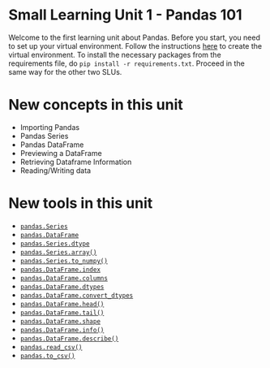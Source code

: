 # Small Learning Unit 1 - Pandas 101

Welcome to the first learning unit about Pandas. Before you start, you need to set up your virtual environment. Follow the instructions [here](https://github.com/LDSSA/batch7-students/blob/main/guides/python-venv.md) to create the virtual environment. To install the necessary packages from the requirements file, do `pip install -r requirements.txt`. Proceed in the same way for the other two SLUs.

# New concepts in this unit

- Importing Pandas
- Pandas Series
- Pandas DataFrame
- Previewing a DataFrame
- Retrieving Dataframe Information
- Reading/Writing data 

# New tools in this unit

- [`pandas.Series`](https://pandas.pydata.org/pandas-docs/stable/reference/api/pandas.Series.html)
- [`pandas.DataFrame`](https://pandas.pydata.org/pandas-docs/stable/reference/api/pandas.DataFrame.html)
- [`pandas.Series.dtype`](https://pandas.pydata.org/pandas-docs/stable/reference/api/pandas.Series.dtype.html)
- [`pandas.Series.array()`](https://pandas.pydata.org/pandas-docs/stable/reference/api/pandas.Series.array.html)
- [`pandas.Series.to_numpy()`](https://pandas.pydata.org/pandas-docs/stable/reference/api/pandas.Series.to_numpy.html)
- [`pandas.DataFrame.index`](https://pandas.pydata.org/pandas-docs/stable/reference/api/pandas.DataFrame.index.html)
- [`pandas.DataFrame.columns`](https://pandas.pydata.org/pandas-docs/stable/reference/api/pandas.DataFrame.columns.html)
- [`pandas.DataFrame.dtypes`](https://pandas.pydata.org/pandas-docs/stable/reference/api/pandas.DataFrame.dtypes.html)
- [`pandas.DataFrame.convert_dtypes`](https://pandas.pydata.org/pandas-docs/stable/reference/api/pandas.DataFrame.convert_dtypes.html)
- [`pandas.DataFrame.head()`](https://pandas.pydata.org/pandas-docs/stable/reference/api/pandas.DataFrame.head.html)
- [`pandas.DataFrame.tail()`](https://pandas.pydata.org/pandas-docs/stable/reference/api/pandas.DataFrame.tail.html)
- [`pandas.DataFrame.shape`](https://pandas.pydata.org/pandas-docs/stable/reference/api/pandas.DataFrame.shape.html)
- [`pandas.DataFrame.info()`](https://pandas.pydata.org/pandas-docs/stable/reference/api/pandas.DataFrame.info.html)
- [`pandas.DataFrame.describe()`](https://pandas.pydata.org/pandas-docs/stable/reference/api/pandas.DataFrame.describe.html)
- [`pandas.read_csv()`](https://pandas.pydata.org/pandas-docs/stable/reference/api/pandas.read_csv.html)
- [`pandas.to_csv()`](https://pandas.pydata.org/pandas-docs/stable/reference/api/pandas.read_csv.html)
